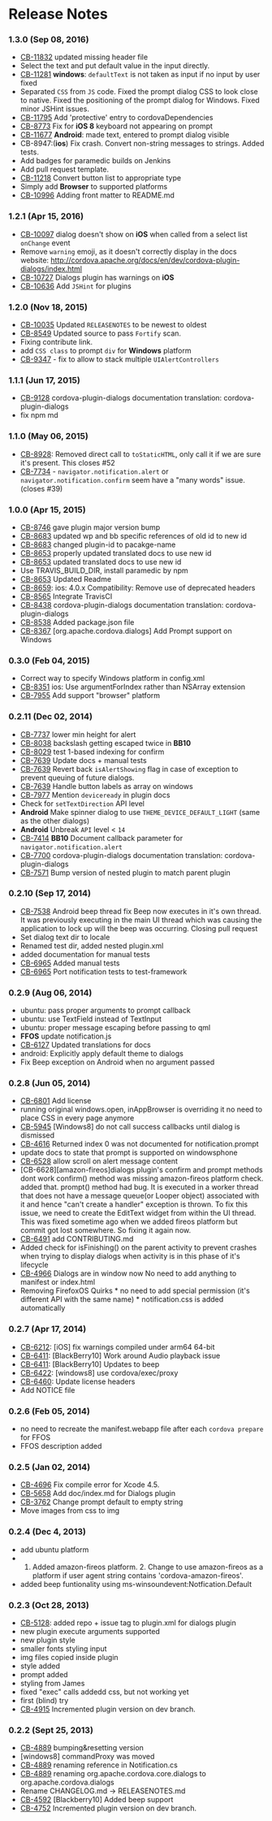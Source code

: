 <!--
#
# Licensed to the Apache Software Foundation (ASF) under one
# or more contributor license agreements.  See the NOTICE file
# distributed with this work for additional information
# regarding copyright ownership.  The ASF licenses this file
# to you under the Apache License, Version 2.0 (the
# "License"); you may not use this file except in compliance
# with the License.  You may obtain a copy of the License at
# 
# http://www.apache.org/licenses/LICENSE-2.0
# 
# Unless required by applicable law or agreed to in writing,
# software distributed under the License is distributed on an
# "AS IS" BASIS, WITHOUT WARRANTIES OR CONDITIONS OF ANY
#  KIND, either express or implied.  See the License for the
# specific language governing permissions and limitations
# under the License.
#
-->
# Release Notes

### 1.3.0 (Sep 08, 2016)
* [CB-11832](https://issues.apache.org/jira/browse/CB-11832) updated missing header file
* Select the text and put default value in the input directly.
* [CB-11281](https://issues.apache.org/jira/browse/CB-11281) **windows**: `defaultText` is not taken as input if no input by user fixed
* Separated `CSS` from `JS` code. Fixed the prompt dialog CSS to look close to native. Fixed the positioning of the prompt dialog for Windows. Fixed minor JSHint issues.
* [CB-11795](https://issues.apache.org/jira/browse/CB-11795) Add 'protective' entry to cordovaDependencies
* [CB-8773](https://issues.apache.org/jira/browse/CB-8773) Fix for **iOS 8** keyboard not appearing on prompt
* [CB-11677](https://issues.apache.org/jira/browse/CB-11677) **Android**: made text, entered to prompt dialog visible
* CB-8947:(**ios**) Fix crash. Convert non-string messages to strings. Added tests.
* Add badges for paramedic builds on Jenkins
* Add pull request template.
* [CB-11218](https://issues.apache.org/jira/browse/CB-11218) Convert button list to appropriate type
* Simply add **Browser** to supported platforms
* [CB-10996](https://issues.apache.org/jira/browse/CB-10996) Adding front matter to README.md

### 1.2.1 (Apr 15, 2016)
* [CB-10097](https://issues.apache.org/jira/browse/CB-10097) dialog doesn't show on **iOS** when called from a select list `onChange` event
* Remove `warning` emoji, as it doesn't correctly display in the docs website: http://cordova.apache.org/docs/en/dev/cordova-plugin-dialogs/index.html
* [CB-10727](https://issues.apache.org/jira/browse/CB-10727) Dialogs plugin has warnings on **iOS**
* [CB-10636](https://issues.apache.org/jira/browse/CB-10636) Add `JSHint` for plugins

### 1.2.0 (Nov 18, 2015)
* [CB-10035](https://issues.apache.org/jira/browse/CB-10035) Updated `RELEASENOTES` to be newest to oldest
* [CB-8549](https://issues.apache.org/jira/browse/CB-8549) Updated source to pass `Fortify` scan.
* Fixing contribute link.
* add `CSS class` to prompt `div` for **Windows** platform
* [CB-9347](https://issues.apache.org/jira/browse/CB-9347) - fix to allow to stack multiple `UIAlertControllers`

### 1.1.1 (Jun 17, 2015)
* [CB-9128](https://issues.apache.org/jira/browse/CB-9128) cordova-plugin-dialogs documentation translation: cordova-plugin-dialogs
* fix npm md

### 1.1.0 (May 06, 2015)
* [CB-8928](https://issues.apache.org/jira/browse/CB-8928): Removed direct call to `toStaticHTML`, only call it if we are sure it's present. This closes #52
* [CB-7734](https://issues.apache.org/jira/browse/CB-7734) - `navigator.notification.alert` or `navigator.notification.confirm` seem have a "many words" issue. (closes #39)
 
### 1.0.0 (Apr 15, 2015)
* [CB-8746](https://issues.apache.org/jira/browse/CB-8746) gave plugin major version bump
* [CB-8683](https://issues.apache.org/jira/browse/CB-8683) updated wp and bb specific references of old id to new id
* [CB-8683](https://issues.apache.org/jira/browse/CB-8683) changed plugin-id to pacakge-name
* [CB-8653](https://issues.apache.org/jira/browse/CB-8653) properly updated translated docs to use new id
* [CB-8653](https://issues.apache.org/jira/browse/CB-8653) updated translated docs to use new id
* Use TRAVIS_BUILD_DIR, install paramedic by npm
* [CB-8653](https://issues.apache.org/jira/browse/CB-8653) Updated Readme
* [CB-8659](https://issues.apache.org/jira/browse/CB-8659): ios: 4.0.x Compatibility: Remove use of deprecated headers
* [CB-8565](https://issues.apache.org/jira/browse/CB-8565) Integrate TravisCI
* [CB-8438](https://issues.apache.org/jira/browse/CB-8438) cordova-plugin-dialogs documentation translation: cordova-plugin-dialogs
* [CB-8538](https://issues.apache.org/jira/browse/CB-8538) Added package.json file
* [CB-8367](https://issues.apache.org/jira/browse/CB-8367) [org.apache.cordova.dialogs] Add Prompt support on Windows

### 0.3.0 (Feb 04, 2015)
* Correct way to specify Windows platform in config.xml
* [CB-8351](https://issues.apache.org/jira/browse/CB-8351) ios: Use argumentForIndex rather than NSArray extension
* [CB-7955](https://issues.apache.org/jira/browse/CB-7955) Add support "browser" platform

### 0.2.11 (Dec 02, 2014)
* [CB-7737](https://issues.apache.org/jira/browse/CB-7737) lower min height for alert
* [CB-8038](https://issues.apache.org/jira/browse/CB-8038) backslash getting escaped twice in **BB10**
* [CB-8029](https://issues.apache.org/jira/browse/CB-8029) test 1-based indexing for confirm
* [CB-7639](https://issues.apache.org/jira/browse/CB-7639) Update docs + manual tests
* [CB-7639](https://issues.apache.org/jira/browse/CB-7639) Revert back `isAlertShowing` flag in case of exception to prevent queuing of future dialogs.
* [CB-7639](https://issues.apache.org/jira/browse/CB-7639) Handle button labels as array on windows
* [CB-7977](https://issues.apache.org/jira/browse/CB-7977) Mention `deviceready` in plugin docs
* Check for `setTextDirection` API level
* **Android** Make spinner dialog to use `THEME_DEVICE_DEFAULT_LIGHT` (same as the other dialogs)
* **Android** Unbreak `API` level < `14`
* [CB-7414](https://issues.apache.org/jira/browse/CB-7414) **BB10** Document callback parameter for `navigator.notification.alert`
* [CB-7700](https://issues.apache.org/jira/browse/CB-7700) cordova-plugin-dialogs documentation translation: cordova-plugin-dialogs
* [CB-7571](https://issues.apache.org/jira/browse/CB-7571) Bump version of nested plugin to match parent plugin

### 0.2.10 (Sep 17, 2014)
* [CB-7538](https://issues.apache.org/jira/browse/CB-7538) Android beep thread fix Beep now executes in it's own thread. It was previously executing in the main UI thread which was causing the application to lock up will the beep was occurring.  Closing pull request
* Set dialog text dir to locale
* Renamed test dir, added nested plugin.xml
* added documentation for manual tests
* [CB-6965](https://issues.apache.org/jira/browse/CB-6965) Added manual tests
* [CB-6965](https://issues.apache.org/jira/browse/CB-6965) Port notification tests to test-framework

### 0.2.9 (Aug 06, 2014)
* ubuntu: pass proper arguments to prompt callback
* ubuntu: use TextField instead of TextInput
* ubuntu: proper message escaping before passing to qml
* **FFOS** update notification.js
* [CB-6127](https://issues.apache.org/jira/browse/CB-6127) Updated translations for docs
* android: Explicitly apply default theme to dialogs
* Fix Beep exception on Android when no argument passed

### 0.2.8 (Jun 05, 2014)
* [CB-6801](https://issues.apache.org/jira/browse/CB-6801) Add license
* running original windows.open, inAppBrowser is overriding it no need to place CSS in every page anymore
* [CB-5945](https://issues.apache.org/jira/browse/CB-5945) [Windows8] do not call success callbacks until dialog is dismissed
* [CB-4616](https://issues.apache.org/jira/browse/CB-4616) Returned index 0 was not documented for notification.prompt
* update docs to state that prompt is supported on windowsphone
* [CB-6528](https://issues.apache.org/jira/browse/CB-6528) allow scroll on alert message content
* [CB-6628][amazon-fireos]dialogs plugin's confirm and prompt methods dont work confirm() method was missing amazon-fireos platform check. added that. prompt() method had bug. It is executed in a worker thread that does not have a message queue(or Looper object) associated with it and hence "can't create a handler" exception is thrown. To fix this issue, we need to create the EditText widget from within the UI thread. This was fixed sometime ago when we added fireos platform but commit got lost somewhere. So fixing it again now.
* [CB-6491](https://issues.apache.org/jira/browse/CB-6491) add CONTRIBUTING.md
* Added check for isFinishing() on the parent activity to prevent crashes when trying to display dialogs when activity is in this phase of it's lifecycle
* [CB-4966](https://issues.apache.org/jira/browse/CB-4966) Dialogs are in window now No need to add anything to manifest or index.html
* Removing FirefoxOS Quirks * no need to add special permission (it's different API with the same name) * notification.css is added automatically

### 0.2.7 (Apr 17, 2014)
* [CB-6212](https://issues.apache.org/jira/browse/CB-6212): [iOS] fix warnings compiled under arm64 64-bit
* [CB-6411](https://issues.apache.org/jira/browse/CB-6411): [BlackBerry10] Work around Audio playback issue
* [CB-6411](https://issues.apache.org/jira/browse/CB-6411): [BlackBerry10] Updates to beep
* [CB-6422](https://issues.apache.org/jira/browse/CB-6422): [windows8] use cordova/exec/proxy
* [CB-6460](https://issues.apache.org/jira/browse/CB-6460): Update license headers
* Add NOTICE file

### 0.2.6 (Feb 05, 2014)
* no need to recreate the manifest.webapp file after each `cordova prepare` for FFOS
* FFOS description added

### 0.2.5 (Jan 02, 2014)
* [CB-4696](https://issues.apache.org/jira/browse/CB-4696) Fix compile error for Xcode 4.5.
* [CB-5658](https://issues.apache.org/jira/browse/CB-5658) Add doc/index.md for Dialogs plugin
* [CB-3762](https://issues.apache.org/jira/browse/CB-3762) Change prompt default to empty string
* Move images from css to img

### 0.2.4 (Dec 4, 2013)
* add ubuntu platform
* 1. Added amazon-fireos platform. 2. Change to use amazon-fireos as a platform if user agent string contains 'cordova-amazon-fireos'.
* added beep funtionality using ms-winsoundevent:Notfication.Default

### 0.2.3 (Oct 28, 2013)
* [CB-5128](https://issues.apache.org/jira/browse/CB-5128): added repo + issue tag to plugin.xml for dialogs plugin
* new plugin execute arguments supported
* new plugin style
* smaller fonts styling input
* img files copied inside plugin
* style added
* prompt added
* styling from James
* fixed "exec" calls addedd css, but not working yet
* first (blind) try
* [CB-4915](https://issues.apache.org/jira/browse/CB-4915) Incremented plugin version on dev branch.

### 0.2.2 (Sept 25, 2013)
* [CB-4889](https://issues.apache.org/jira/browse/CB-4889) bumping&resetting version
* [windows8] commandProxy was moved
* [CB-4889](https://issues.apache.org/jira/browse/CB-4889) renaming reference in Notification.cs
* [CB-4889](https://issues.apache.org/jira/browse/CB-4889) renaming org.apache.cordova.core.dialogs to org.apache.cordova.dialogs
* Rename CHANGELOG.md -> RELEASENOTES.md
* [CB-4592](https://issues.apache.org/jira/browse/CB-4592) [Blackberry10] Added beep support
* [CB-4752](https://issues.apache.org/jira/browse/CB-4752) Incremented plugin version on dev branch.
